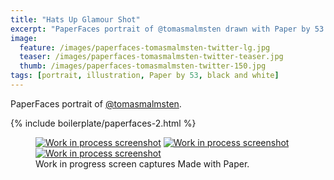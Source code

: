 ```yaml
---
title: "Hats Up Glamour Shot"
excerpt: "PaperFaces portrait of @tomasmalmsten drawn with Paper by 53 on an iPad."
image: 
  feature: /images/paperfaces-tomasmalmsten-twitter-lg.jpg
  teaser: /images/paperfaces-tomasmalmsten-twitter-teaser.jpg
  thumb: /images/paperfaces-tomasmalmsten-twitter-150.jpg
tags: [portrait, illustration, Paper by 53, black and white]
---
```


PaperFaces portrait of [@tomasmalmsten](http://twitter.com/tomasmalmsten).

{% include boilerplate/paperfaces-2.html %}

<figure class="third">
  <a href="{{ site.url }}/images/paperfaces-tomasmalmsten-process-1-lg.jpg"><img src="{{ site.url }}/images/paperfaces-tomasmalmsten-process-1-600.jpg" alt="Work in process screenshot"></a>
  <a href="{{ site.url }}/images/paperfaces-tomasmalmsten-process-2-lg.jpg"><img src="{{ site.url }}/images/paperfaces-tomasmalmsten-process-2-600.jpg" alt="Work in process screenshot"></a>
  <a href="{{ site.url }}/images/paperfaces-tomasmalmsten-process-3-lg.jpg"><img src="{{ site.url }}/images/paperfaces-tomasmalmsten-process-3-600.jpg" alt="Work in process screenshot"></a>
  <figcaption>Work in progress screen captures Made with Paper.</figcaption>
</figure>